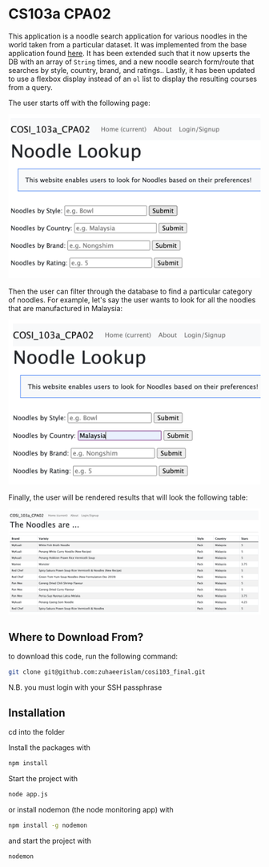 # CS103a CPA02

This application is a noodle search application for various noodles in the world taken from a particular dataset. It was implemented from the base application found [here](https://github.com/tjhickey724/cs103aExpressApp/tree/pa03). It has been extended such that it now upserts the DB with an array of `String` times, and a new noodle search form/route that searches by style, country, brand, and ratings.. Lastly, it has been updated to use a flexbox display instead of an `ol` list to display the resulting courses from a query.

The user starts off with the following page: 

![home page](./public/images/sc1.png)

Then the user can filter through the database to find a particular category of noodles. For example, let's say the user wants to look for all the noodles that are manufactured in Malaysia:

![home page](./public/images/sc2.png)

Finally, the user will be rendered results that will look the following table:

![home page](./public/images/sc3.png)


## Where to Download From?

to download this code, run the following command:

```bash
git clone git@github.com:zuhaeerislam/cosi103_final.git
```

N.B. you must login with your SSH passphrase

## Installation

cd into the folder

Install the packages with
``` bash
npm install
```
Start the project with
``` bash
node app.js
```
or install nodemon (the node monitoring app) with
``` bash
npm install -g nodemon
```
and start the project with
``` bash
nodemon
```

